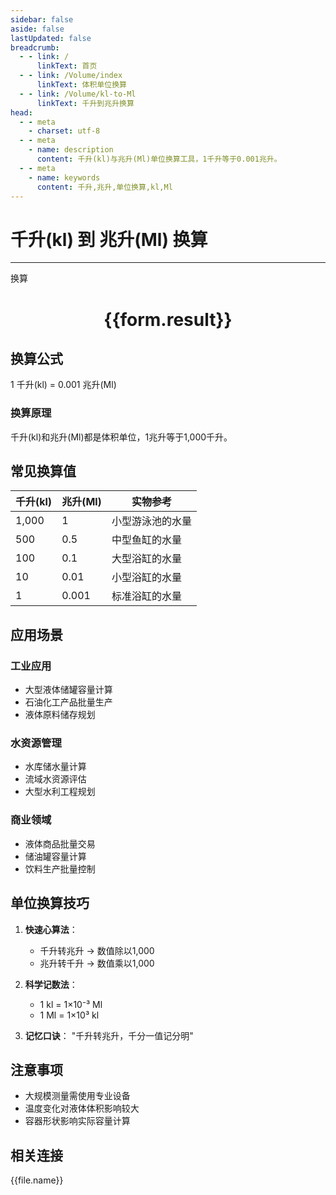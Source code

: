 ```yaml
---
sidebar: false
aside: false
lastUpdated: false
breadcrumb:
  - - link: /
      linkText: 首页
  - - link: /Volume/index
      linkText: 体积单位换算
  - - link: /Volume/kl-to-Ml
      linkText: 千升到兆升换算
head:
  - - meta
    - charset: utf-8
  - - meta
    - name: description
      content: 千升(kl)与兆升(Ml)单位换算工具，1千升等于0.001兆升。
  - - meta
    - name: keywords
      content: 千升,兆升,单位换算,kl,Ml
---
```

# 千升(kl) 到 兆升(Ml) 换算
---
<script setup>
import { onMounted, reactive, inject ,ref  } from 'vue'
import { NButton,NForm ,NFormItem,NInput,NInputNumber,NSelect,NCard,useMessage ,NGrid ,NGi } from 'naive-ui'
import { defineClientComponent } from 'vitepress'
import { Volume } from '../../files';

const convert = inject('convert')
const formRef = ref(null);
const rules = {
  number:{
    required: true,
    type: 'number',
    trigger: "blur"
  }
}
const form = reactive({
  number:null,
  result:'',
  title:'千升(kl)到兆升(Ml)换算'
})

const convertHandler = (e) => {
  e.preventDefault();
  formRef.value?.validate((errors)=>{
    if (!errors) {
      form.result = `${form.number} kl = ${convert(form.number).from('kl').to('Ml')} Ml`
    }
  })
}
</script>

<n-form size="large" :model="form" ref='formRef' :rules="rules">
  <n-form-item label="数值" path="number">
    <n-input-number size="large" style="width:100%" :min="0" v-model:value="form.number" placeholder="请输入千升数值" />
  </n-form-item>
  <n-form-item>
    <n-button type="info" style="width:100%" @click="convertHandler">换算</n-button>
  </n-form-item>
</n-form>
<n-card embedded :bordered="false" hoverable>
  <div style="text-align:center">
    <h1>{{form.result}}</h1>
  </div>
</n-card>

## 换算公式
1 千升(kl) = 0.001 兆升(Ml)

### 换算原理
千升(kl)和兆升(Ml)都是体积单位，1兆升等于1,000千升。

## 常见换算值
| 千升(kl) | 兆升(Ml) | 实物参考                 |
|---------|---------|--------------------------|
| 1,000   | 1       | 小型游泳池的水量          |
| 500     | 0.5     | 中型鱼缸的水量            |
| 100     | 0.1     | 大型浴缸的水量            |
| 10      | 0.01    | 小型浴缸的水量            |
| 1       | 0.001   | 标准浴缸的水量            |

## 应用场景
### 工业应用
- 大型液体储罐容量计算
- 石油化工产品批量生产
- 液体原料储存规划

### 水资源管理
- 水库储水量计算
- 流域水资源评估
- 大型水利工程规划

### 商业领域
- 液体商品批量交易
- 储油罐容量计算
- 饮料生产批量控制

## 单位换算技巧
1. **快速心算法**：
   - 千升转兆升 → 数值除以1,000
   - 兆升转千升 → 数值乘以1,000

2. **科学记数法**：
   - 1 kl = 1×10⁻³ Ml
   - 1 Ml = 1×10³ kl

3. **记忆口诀**：
   "千升转兆升，千分一值记分明"

## 注意事项
- 大规模测量需使用专业设备
- 温度变化对液体体积影响较大
- 容器形状影响实际容量计算

## 相关连接
<n-grid x-gap="12" :cols="2">
  <n-gi v-for="(file, index) in Volume" :key="index">
    <n-button
      text
      tag="a"
      :href="file.path"
      type="info"
    >
      {{file.name}}
    </n-button>
  </n-gi>
</n-grid>